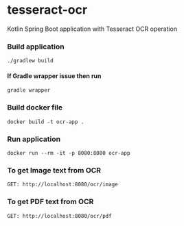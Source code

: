 # tesseract-ocr
Kotlin Spring Boot application with Tesseract OCR operation

### Build application

```./gradlew build```

#### If Gradle wrapper issue then run

```gradle wrapper```

### Build docker file

```docker build -t ocr-app .```

### Run application

```docker run --rm -it -p 8080:8080 ocr-app```

### To get Image text from OCR

```GET: http://localhost:8080/ocr/image```

### To get PDF text from OCR

```GET: http://localhost:8080/ocr/pdf```
